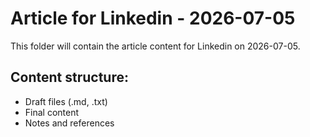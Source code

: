 # Article for Linkedin - 2026-07-05

This folder will contain the article content for Linkedin on 2026-07-05.

## Content structure:
- Draft files (.md, .txt)
- Final content
- Notes and references
